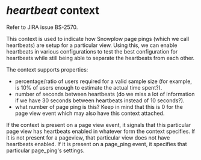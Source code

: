 # *heartbeat* context
Refer to JIRA issue BS-2570.

This context is used to indicate how Snowplow page pings (which we call heartbeats) are setup for a particular view. Using this, we can enable heartbeats in various configurations to test the best configuration for heartbeats while still being able to separate the heartbeats from each other.

The context supports properties:
* percentage/ratio of users required for a valid sample size (for example, is 10% of users enough to estimate the actual time spent?).
* number of seconds between heartbeats (do we miss a lot of information if we have 30 seconds between heartbeats instead of 10 seconds?).
* what number of page ping is this? Keep in mind that this is 0 for the page view event which may also have this context attached.

If the context is present on a page view event, it signals that this particular page view has heartbeats enabled in whatever form the context specifies. If it is not present for a pageview, that particular view does not have heartbeats enabled. If it is present on a page_ping event, it specifies that particular page_ping's settings.
